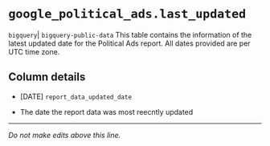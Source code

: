 # `google_political_ads.last_updated`
`bigquery`| `bigquery-public-data`
This table contains the information of the latest updated date for the Political
Ads report. All dates provided are per UTC time zone.

## Column details
* [DATE]      `report_data_updated_date`
 - The date the report data was most reecntly updated

-------------------------------------------------------------------------------
*Do not make edits above this line.*
